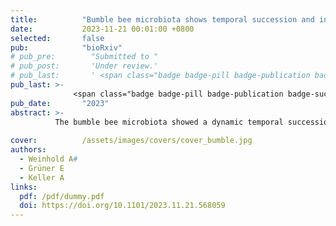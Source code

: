 ```yaml
---
title:          "Bumble bee microbiota shows temporal succession and increase of lactic acid bacteria when exposed to outdoor environments"
date:           2023-11-21 00:01:00 +0800
selected:       false
pub:            "bioRxiv"
# pub_pre:        "Submitted to "
# pub_post:       'Under review.'
# pub_last:       ' <span class="badge badge-pill badge-publication badge-success">Spotlight</span>'
pub_last: >- 
              <span class="badge badge-pill badge-publication badge-success">Spotlight</span>
pub_date:       "2023"
abstract: >-
          The bumble bee microbiota showed a dynamic temporal succession with distinct compositional changes and diversification over time when placed outdoor. This shows the importance of environmental influences on the temporal dynamic and progression of the bumble bee microbiota.
                                         
cover:          /assets/images/covers/cover_bumble.jpg
authors:
  - Weinhold A#
  - Grüner E
  - Keller A
links:
  pdf: /pdf/dummy.pdf
  doi: https://doi.org/10.1101/2023.11.21.568059
---
```

